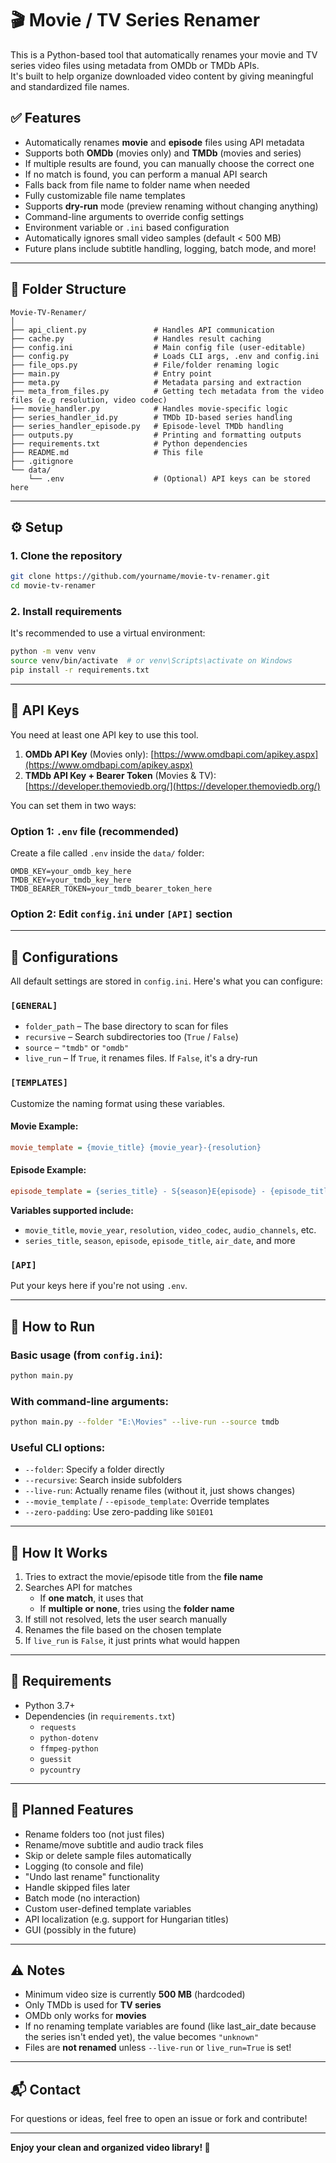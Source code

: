 # 🎬 Movie / TV Series Renamer

This is a Python-based tool that automatically renames your movie and TV series video files using metadata from OMDb or TMDb APIs.\
It's built to help organize downloaded video content by giving meaningful and standardized file names.

## ✅ Features

- Automatically renames **movie** and **episode** files using API metadata
- Supports both **OMDb** (movies only) and **TMDb** (movies and series)
- If multiple results are found, you can manually choose the correct one
- If no match is found, you can perform a manual API search
- Falls back from file name to folder name when needed
- Fully customizable file name templates
- Supports **dry-run** mode (preview renaming without changing anything)
- Command-line arguments to override config settings
- Environment variable or `.ini` based configuration
- Automatically ignores small video samples (default < 500 MB)
- Future plans include subtitle handling, logging, batch mode, and more!

---

## 📁 Folder Structure

```
Movie-TV-Renamer/
│
├── api_client.py               # Handles API communication
├── cache.py                    # Handles result caching
├── config.ini                  # Main config file (user-editable)
├── config.py                   # Loads CLI args, .env and config.ini
├── file_ops.py                 # File/folder renaming logic
├── main.py                     # Entry point
├── meta.py                     # Metadata parsing and extraction
├── meta_from_files.py          # Getting tech metadata from the video files (e.g resolution, video codec)
├── movie_handler.py            # Handles movie-specific logic
├── series_handler_id.py        # TMDb ID-based series handling
├── series_handler_episode.py   # Episode-level TMDb handling
├── outputs.py                  # Printing and formatting outputs
├── requirements.txt            # Python dependencies
├── README.md                   # This file
├── .gitignore
└── data/
    └── .env                    # (Optional) API keys can be stored here
```

---

## ⚙️ Setup

### 1. Clone the repository

```bash
git clone https://github.com/yourname/movie-tv-renamer.git
cd movie-tv-renamer
```

### 2. Install requirements

It's recommended to use a virtual environment:

```bash
python -m venv venv
source venv/bin/activate  # or venv\Scripts\activate on Windows
pip install -r requirements.txt
```

---

## 🔐 API Keys

You need at least one API key to use this tool.

1. **OMDb API Key** (Movies only): [https://www.omdbapi.com/apikey.aspx](https://www.omdbapi.com/apikey.aspx)
2. **TMDb API Key + Bearer Token** (Movies & TV): [https://developer.themoviedb.org/](https://developer.themoviedb.org/)

You can set them in two ways:

### Option 1: `.env` file (recommended)

Create a file called `.env` inside the `data/` folder:

```
OMDB_KEY=your_omdb_key_here
TMDB_KEY=your_tmdb_key_here
TMDB_BEARER_TOKEN=your_tmdb_bearer_token_here
```

### Option 2: Edit `config.ini` under `[API]` section

---

## 🧪 Configurations

All default settings are stored in `config.ini`. Here's what you can configure:

### `[GENERAL]`

- `folder_path` – The base directory to scan for files
- `recursive` – Search subdirectories too (`True` / `False`)
- `source` – `"tmdb"` or `"omdb"`
- `live_run` – If `True`, it renames files. If `False`, it's a dry-run

### `[TEMPLATES]`

Customize the naming format using these variables.

#### Movie Example:

```ini
movie_template = {movie_title} {movie_year}-{resolution}
```

#### Episode Example:

```ini
episode_template = {series_title} - S{season}E{episode} - {episode_title}-{air_date}-{resolution}
```

**Variables supported include:**

- `movie_title`, `movie_year`, `resolution`, `video_codec`, `audio_channels`, etc.
- `series_title`, `season`, `episode`, `episode_title`, `air_date`, and more

### `[API]`

Put your keys here if you're not using `.env`.

---

## 🚀 How to Run

### Basic usage (from `config.ini`):

```bash
python main.py
```

### With command-line arguments:

```bash
python main.py --folder "E:\Movies" --live-run --source tmdb
```

### Useful CLI options:

- `--folder`: Specify a folder directly
- `--recursive`: Search inside subfolders
- `--live-run`: Actually rename files (without it, just shows changes)
- `--movie_template` / `--episode_template`: Override templates
- `--zero-padding`: Use zero-padding like `S01E01`

---

## 🧠 How It Works

1. Tries to extract the movie/episode title from the **file name**
2. Searches API for matches
   - If **one match**, it uses that
   - If **multiple or none**, tries using the **folder name**
3. If still not resolved, lets the user search manually
4. Renames the file based on the chosen template
5. If `live_run` is `False`, it just prints what would happen

---

## 🧰 Requirements

- Python 3.7+
- Dependencies (in `requirements.txt`)
  - `requests`
  - `python-dotenv`
  - `ffmpeg-python`
  - `guessit`
  - `pycountry`

---

## 🚣️ Planned Features

- Rename folders too (not just files)
- Rename/move subtitle and audio track files
- Skip or delete sample files automatically
- Logging (to console and file)
- "Undo last rename" functionality
- Handle skipped files later
- Batch mode (no interaction)
- Custom user-defined template variables
- API localization (e.g. support for Hungarian titles)
- GUI (possibly in the future)

---

## ⚠️ Notes

- Minimum video size is currently **500 MB** (hardcoded)
- Only TMDb is used for **TV series**
- OMDb only works for **movies**
- If no renaming template variables are found (like last_air_date because the series isn't ended yet), the value becomes `"unknown"`
- Files are **not renamed** unless `--live-run` or `live_run=True` is set!

---

## 📬 Contact

For questions or ideas, feel free to open an issue or fork and contribute!

---

**Enjoy your clean and organized video library! 🎉**

